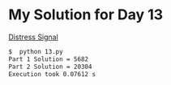 # My Solution for Day 13

[Distress Signal](https://adventofcode.com/2022/day/13)
```bash
$  python 13.py
Part 1 Solution = 5682
Part 2 Solution = 20304
Execution took 0.07612 s
```